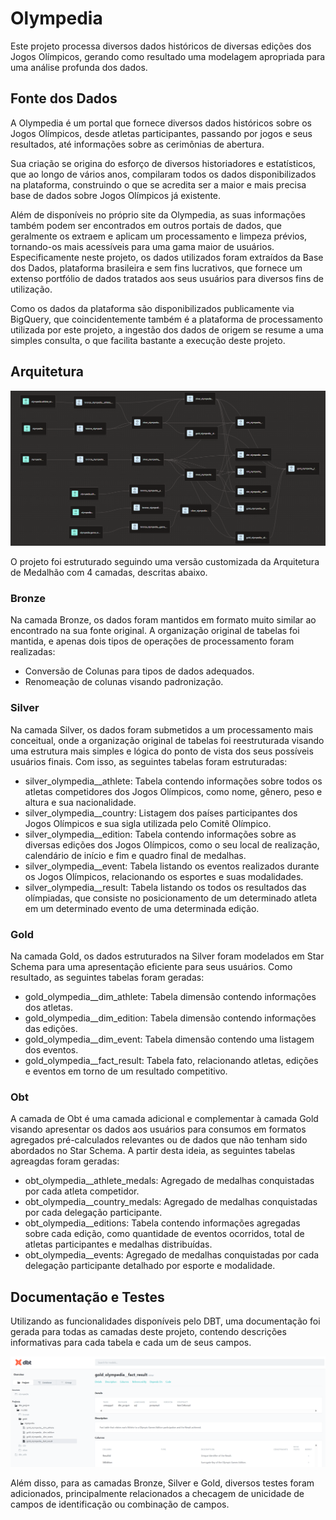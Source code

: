 # Olympedia

Este projeto processa diversos dados históricos de diversas edições dos Jogos Olímpicos, gerando como resultado uma modelagem apropriada para uma análise profunda dos dados. 

## Fonte dos Dados

A Olympedia é um portal que fornece diversos dados históricos sobre os Jogos Olímpicos, desde atletas participantes, passando por jogos e seus resultados, até informações sobre as cerimônias de abertura.

Sua criação se origina do esforço de diversos historiadores e estatísticos, que ao longo de vários anos, compilaram todos os dados disponibilizados na plataforma, construindo o que se acredita ser a maior e mais precisa base de dados sobre Jogos Olímpicos já existente.

Além de disponíveis no próprio site da Olympedia, as suas informações também podem ser encontrados em outros portais de dados, que geralmente os extraem e aplicam um processamento e limpeza prévios, tornando-os mais acessíveis para uma gama maior de usuários. Especificamente neste projeto, os dados utilizados foram extraídos da Base dos Dados, plataforma brasileira e sem fins lucrativos, que fornece um extenso portfólio de dados tratados aos seus usuários para diversos fins de utilização.

Como os dados da plataforma são disponibilizados publicamente via BigQuery, que coincidentemente também é a plataforma de processamento utilizada por este projeto, a ingestão dos dados de origem se resume a uma simples consulta, o que facilita bastante a execução deste projeto.

## Arquitetura

<img src="./images/olympedia_lineage.png" alt="drawing" width="800"/>

O projeto foi estruturado seguindo uma versão customizada da Arquitetura de Medalhão com 4 camadas, descritas abaixo.

### Bronze 

Na camada Bronze, os dados foram mantidos em formato muito similar ao encontrado na sua fonte original. A organização original de tabelas foi mantida, e apenas dois tipos de operações de processamento foram realizadas:
- Conversão de Colunas para tipos de dados adequados.
- Renomeação de colunas visando padronização. 

### Silver

Na camada Silver, os dados foram submetidos a um processamento mais conceitual, onde a organização original de tabelas foi reestruturada visando uma estrutura mais simples e lógica do ponto de vista dos seus possíveis usuários finais. Com isso, as seguintes tabelas foram estruturadas:
- silver_olympedia__athlete: Tabela contendo informações sobre todos os atletas competidores dos Jogos Olímpicos, como nome, gênero, peso e altura e sua nacionalidade.
- silver_olympedia__country: Listagem dos países participantes dos Jogos Olímpicos e sua sigla utilizada pelo Comitê Olímpico.
- silver_olympedia__edition: Tabela contendo informações sobre as diversas edições dos Jogos Olímpicos, como o seu local de realização, calendário de início e fim e quadro final de medalhas.
- silver_olympedia__event: Tabela listando os eventos realizados durante os Jogos Olímpicos, relacionando os esportes e suas modalidades.
- silver_olympedia__result: Tabela listando os todos os resultados das olímpiadas, que consiste no posicionamento de um determinado atleta em um determinado evento de uma determinada edição.

### Gold

Na camada Gold, os dados estruturados na Silver foram modelados em Star Schema para uma apresentação eficiente para seus usuários. Como resultado, as seguintes tabelas foram geradas:
- gold_olympedia__dim_athlete: Tabela dimensão contendo informações dos atletas.
- gold_olympedia__dim_edition: Tabela dimensão contendo informações das edições.
- gold_olympedia__dim_event: Tabela dimensão contendo uma listagem dos eventos.
- gold_olympedia__fact_result: Tabela fato, relacionando atletas, edições e eventos em torno de um resultado competitivo.

### Obt 

A camada de Obt é uma camada adicional e complementar à camada Gold visando apresentar os dados aos usuários para consumos em formatos agregados pré-calculados relevantes ou de dados que não tenham sido abordados no Star Schema. A partir desta ideia, as seguintes tabelas agreagdas foram geradas:
- obt_olympedia__athlete_medals: Agregado de medalhas conquistadas por cada atleta competidor.
- obt_olympedia__country_medals: Agregado de medalhas conquistadas por cada delegação participante.
- obt_olympedia__editions: Tabela contendo informações agregadas sobre cada edição, como quantidade de eventos ocorridos, total de atletas participantes e medalhas distribuídas.
- obt_olympedia__events: Agregado de medalhas conquistadas por cada delegação participante detalhado por esporte e modalidade.

## Documentação e Testes

Utilizando as funcionalidades disponíveis pelo DBT, uma documentação foi gerada para todas as camadas deste projeto, contendo descrições informativas para cada tabela e cada um de seus campos.

<img src="./images/olympedia_docs.png" alt="drawing" width="800"/>

Além disso, para as camadas Bronze, Silver e Gold, diversos testes foram adicionados, principalmente relacionados a checagem de unicidade de campos de identificação ou combinação de campos. 

